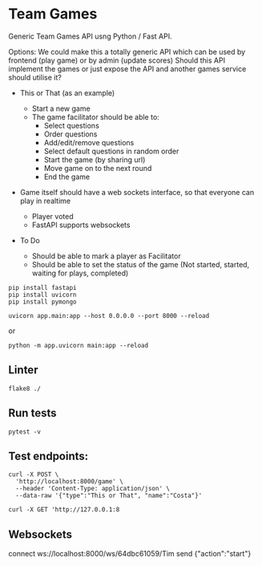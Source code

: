 # Team Games #

Generic Team Games API usng Python / Fast API.

Options: We could make this a totally generic API which can be used by frontend (play game) or by admin (update scores)
Should this API implement the games or just expose the API and another games service should utilise it?

- This or That (as an example)
  - Start a new game
  - The game facilitator should be able to:
    - Select questions
    - Order questions
    - Add/edit/remove questions
    - Select default questions in random order
    - Start the game (by sharing url)
    - Move game on to the next round
    - End the game

- Game itself should have a web sockets interface, so that everyone can play in realtime
  - Player voted
  - FastAPI supports websockets


- To Do
  - Should be able to mark a player as Facilitator 
  - Should be able to set the status of the game (Not started, started, waiting for plays, completed)

```
pip install fastapi
pip install uvicorn
pip install pymongo
```

```
uvicorn app.main:app --host 0.0.0.0 --port 8000 --reload
```
or 
```
python -m app.uvicorn main:app --reload
```

## Linter

```
flake8 ./
```

## Run tests

```
pytest -v
```

## Test endpoints:

```
curl -X POST \
  'http://localhost:8000/game' \
  --header 'Content-Type: application/json' \
  --data-raw '{"type":"This or That", "name":"Costa"}'

curl -X GET 'http://127.0.0.1:8
```

## Websockets

connect ws://localhost:8000/ws/64dbc61059/Tim
send {"action":"start"}

